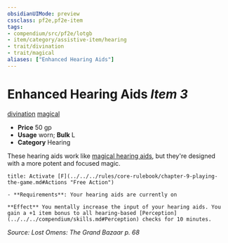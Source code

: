 ```yaml
---
obsidianUIMode: preview
cssclass: pf2e,pf2e-item
tags:
- compendium/src/pf2e/lotgb
- item/category/assistive-item/hearing
- trait/divination
- trait/magical
aliases: ["Enhanced Hearing Aids"]
---
```

# Enhanced Hearing Aids *Item 3*  
[divination](../../../rules/traits/divination.md)  [magical](../../../rules/traits/magical.md)  

- **Price** 50 gp
- **Usage** worn; **Bulk** L
- **Category** Hearing

These hearing aids work like [magical hearing aids](magical-hearing-aids-lotgb.md), but they're designed with a more potent and focused magic.

```ad-embed-ability
title: Activate [F](../../../rules/core-rulebook/chapter-9-playing-the-game.md#Actions "Free Action")

- **Requirements**: Your hearing aids are currently on

**Effect** You mentally increase the input of your hearing aids. You gain a +1 item bonus to all hearing-based [Perception](../../../compendium/skills.md#Perception) checks for 10 minutes.
```

*Source: Lost Omens: The Grand Bazaar p. 68*
